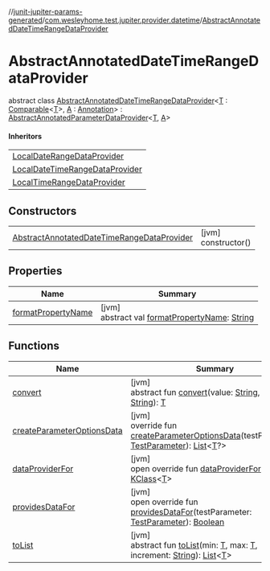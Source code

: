 //[junit-jupiter-params-generated](../../../index.md)/[com.wesleyhome.test.jupiter.provider.datetime](../index.md)/[AbstractAnnotatedDateTimeRangeDataProvider](index.md)

# AbstractAnnotatedDateTimeRangeDataProvider

abstract class [AbstractAnnotatedDateTimeRangeDataProvider](index.md)&lt;[T](index.md) : [Comparable](https://kotlinlang.org/api/latest/jvm/stdlib/kotlin/-comparable/index.html)&lt;[T](index.md)&gt;, [A](index.md) : [Annotation](https://kotlinlang.org/api/latest/jvm/stdlib/kotlin/-annotation/index.html)&gt; : [AbstractAnnotatedParameterDataProvider](../../com.wesleyhome.test.jupiter.provider/-abstract-annotated-parameter-data-provider/index.md)&lt;[T](index.md), [A](index.md)&gt; 

#### Inheritors

| |
|---|
| [LocalDateRangeDataProvider](../-local-date-range-data-provider/index.md) |
| [LocalDateTimeRangeDataProvider](../-local-date-time-range-data-provider/index.md) |
| [LocalTimeRangeDataProvider](../-local-time-range-data-provider/index.md) |

## Constructors

| | |
|---|---|
| [AbstractAnnotatedDateTimeRangeDataProvider](-abstract-annotated-date-time-range-data-provider.md) | [jvm]<br>constructor() |

## Properties

| Name | Summary |
|---|---|
| [formatPropertyName](format-property-name.md) | [jvm]<br>abstract val [formatPropertyName](format-property-name.md): [String](https://kotlinlang.org/api/latest/jvm/stdlib/kotlin/-string/index.html) |

## Functions

| Name | Summary |
|---|---|
| [convert](convert.md) | [jvm]<br>abstract fun [convert](convert.md)(value: [String](https://kotlinlang.org/api/latest/jvm/stdlib/kotlin/-string/index.html), format: [String](https://kotlinlang.org/api/latest/jvm/stdlib/kotlin/-string/index.html)): [T](index.md) |
| [createParameterOptionsData](create-parameter-options-data.md) | [jvm]<br>override fun [createParameterOptionsData](create-parameter-options-data.md)(testParameter: [TestParameter](../../com.wesleyhome.test.jupiter.provider/-test-parameter/index.md)): [List](https://kotlinlang.org/api/latest/jvm/stdlib/kotlin.collections/-list/index.html)&lt;[T](index.md)?&gt; |
| [dataProviderFor](../../com.wesleyhome.test.jupiter.provider/-abstract-parameter-data-provider/data-provider-for.md) | [jvm]<br>open override fun [dataProviderFor](../../com.wesleyhome.test.jupiter.provider/-abstract-parameter-data-provider/data-provider-for.md)(): [KClass](https://kotlinlang.org/api/latest/jvm/stdlib/kotlin.reflect/-k-class/index.html)&lt;[T](index.md)&gt; |
| [providesDataFor](../../com.wesleyhome.test.jupiter.provider/-abstract-annotated-parameter-data-provider/provides-data-for.md) | [jvm]<br>open override fun [providesDataFor](../../com.wesleyhome.test.jupiter.provider/-abstract-annotated-parameter-data-provider/provides-data-for.md)(testParameter: [TestParameter](../../com.wesleyhome.test.jupiter.provider/-test-parameter/index.md)): [Boolean](https://kotlinlang.org/api/latest/jvm/stdlib/kotlin/-boolean/index.html) |
| [toList](to-list.md) | [jvm]<br>abstract fun [toList](to-list.md)(min: [T](index.md), max: [T](index.md), increment: [String](https://kotlinlang.org/api/latest/jvm/stdlib/kotlin/-string/index.html)): [List](https://kotlinlang.org/api/latest/jvm/stdlib/kotlin.collections/-list/index.html)&lt;[T](index.md)&gt; |
